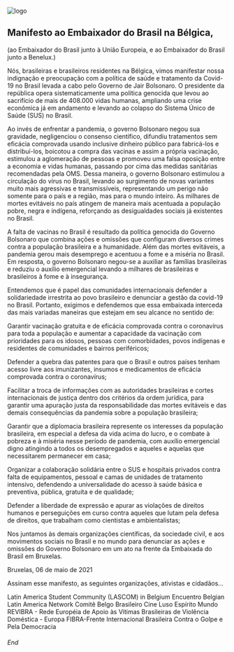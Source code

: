 ![logo](https://user-images.githubusercontent.com/83706160/117141484-e0102000-adae-11eb-81e9-0eae4e44f56a.jpg)

## Manifesto ao Embaixador do Brasil na Bélgica, 

(ao Embaixador do Brasil junto à União Europeia, e ao Embaixador do Brasil junto a Benelux.)

Nós, brasileiras e brasileiros residentes na Bélgica, vimos manifestar nossa indignação e preocupação com a política de saúde e tratamento da Covid-19 no Brasil levada a cabo pelo Governo de Jair Bolsonaro. O presidente da república opera sistematicamente uma política genocida que levou ao sacrifício de mais de 408.000 vidas humanas, ampliando uma crise econômica já em andamento e levando ao colapso do Sistema Único de Saúde (SUS) no Brasil.

Ao invés de enfrentar a pandemia, o governo Bolsonaro negou sua gravidade, negligenciou o consenso científico, difundiu tratamentos sem eficácia comprovada usando inclusive dinheiro público para fabricá-los e distribuí-los, boicotou a compra das vacinas e assim a própria vacinação, estimulou a aglomeração de pessoas e promoveu uma falsa oposição entre a economia e vidas humanas, passando por cima das medidas sanitárias recomendadas pela OMS. Dessa maneira, o governo Bolsonaro estimulou a circulação do vírus no Brasil, levando ao surgimento de novas variantes muito mais agressivas e transmissíveis, representando um perigo não somente para o país e a região, mas para o mundo inteiro. As milhares de mortes evitáveis no país atingem de maneira mais acentuada a população pobre, negra e indígena, reforçando as desigualdades sociais já existentes no Brasil. 

A falta de vacinas no Brasil é resultado da política genocida do Governo Bolsonaro que combina ações e omissões que configuram diversos crimes contra a população brasileira e a humanidade. Além das mortes evitáveis, a pandemia gerou mais desemprego e acentuou a fome e a miséria no Brasil. Em resposta, o governo Bolsonaro negou-se a auxiliar as famílias brasileiras e reduziu o auxílio emergencial levando a milhares de brasileiras e brasileiros à fome e à insegurança.

Entendemos que é papel das comunidades internacionais defender a solidariedade irrestrita ao povo brasileiro e denunciar a gestão da covid-19 no Brasil. Portanto, exigimos e defendemos que essa embaixada interceda das mais variadas maneiras que estejam em seu alcance no sentido de:

Garantir vacinação gratuita e de eficácia comprovada contra o coronavírus para toda a população e aumentar a capacidade da vacinação com prioridades para os idosos, pessoas com comorbidades, povos indígenas e residentes de comunidades e bairros periféricos;

Defender a quebra das patentes para que o Brasil e outros países tenham acesso livre aos imunizantes, insumos e medicamentos de eficácia comprovada contra o coronavírus;

Facilitar a troca de informações com as autoridades brasileiras e cortes internacionais de justiça dentro dos critérios da ordem jurídica, para garantir uma apuração justa da responsabilidade das mortes evitáveis e das demais consequências da pandemia sobre a população brasileira; 

Garantir que a diplomacia brasileira represente os interesses da população brasileira, em especial a defesa da vida acima do lucro, e o combate à pobreza e à miséria nesse período de pandemia, com auxílio emergencial digno atingindo a todos os desempregados e aqueles e aquelas que necessitarem permanecer em casa;

Organizar a colaboração solidária entre o SUS e hospitais privados contra falta de equipamentos, pessoal e camas de unidades de tratamento intensivo, defendendo a universalidade do acesso à saúde básica e preventiva, pública, gratuita e de qualidade;

Defender a liberdade de expressão e apurar as violações de direitos humanos e perseguições em curso contra aqueles que lutam pela defesa de direitos, que trabalham como cientistas e ambientalistas;

Nos juntamos às demais organizações científicas, da sociedade civil, e aos movimentos sociais no Brasil e no mundo para denunciar as ações e omissões do Governo Bolsonaro em um ato na frente da Embaixada do Brasil em Bruxelas.

Bruxelas, 06 de maio de 2021

Assinam esse manifesto, as seguintes organizações, ativistas e cidadãos…

Latin America Student Community (LASCOM) in Belgium
Encuentro Belgian Latin America Network 
Comitê Belgo Brasileiro 
Cine Luso Espírito Mundo 
REVIBRA - Rede Européia de Apoio às Vítimas Brasileiras de Violência Doméstica - Europa
FIBRA-Frente Internacional Brasileira Contra o Golpe e Pela Democracia



###### End


